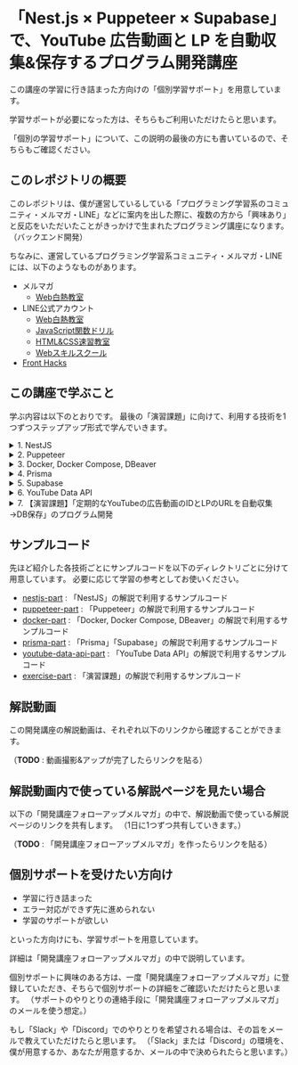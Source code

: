 # 「Nest.js × Puppeteer × Supabase」で、YouTube 広告動画と LP を自動収集&保存するプログラム開発講座


この講座の学習に行き詰まった方向けの「個別学習サポート」を用意しています。

学習サポートが必要になった方は、そちらもご利用いただけたらと思います。

「個別の学習サポート」について、この説明の最後の方にも書いているので、そちらもご確認ください。



## このレポジトリの概要

このレポジトリは、僕が運営しているしている「プログラミング学習系のコミュニティ・メルマガ・LINE」などに案内を出した際に、複数の方から「興味あり」と反応をいただいたことがきっかけで生まれたプログラミング講座になります。（バックエンド開発）

ちなみに、運営しているプログラミング学習系コミュニティ・メルマガ・LINEには、以下のようなものがあります。

- メルマガ
  - [Web白熱教室](https://tsuyopon.xyz/lp/mail-magazine/)
- LINE公式アカウント
  - [Web白熱教室](https://tsuyopon.xyz/lp/mail-magazine-training-course-for-beginner/)
  - [JavaScript関数ドリル](https://js-drills.com/) 
  - [HTML&CSS速習教室](https://html-css-guide-five.vercel.app/)
  - [Webスキルスクール](https://web-skills-school.com/line-official-account/)
- [Front Hacks](https://tsuyopon.xyz/2021/02/20/fronthacks/)


## この講座で学ぶこと


学ぶ内容は以下のとおりです。
最後の「演習課題」に向けて、利用する技術を1つずつステップアップ形式で学んでいきます。


<details>
<summary>1. NestJS</summary>
  
- バックエンドのWebフレームワーク。
- 定期実行の機能も持つ。
  
</details>

<details>
<summary>2. Puppeteer</summary>
  
- プログラムからブラウザを起動できる
- 通常のブラウザのように、ページ上の要素をクリックしたりスクロールもできる
- スクレイピングができる
  
</details>

<details>
<summary>3. Docker, Docker Compose, DBeaver</summary>
  
- Docker, Docker Composeを使って、開発環境ごとにローカルDBを用意する方法を学ぶ
- DBeaverを使って、DBの中身を確認する方法を学ぶ
  
</details>

<details>
<summary>4. Prisma</summary>
  
- プログラムからデータベースとやりとりができるライブラリ
- コマンドでDBにテーブルを作ったり、データをリセットするのも簡単なツール
  
</details>


<details>
<summary>5. Supabase</summary>
  
- Firebaseのようなバックエンド開発支援のWebサービス（BaaSの1つ）
- Firebaseとの大きな違いはRDBを使えること（FirebaseはNoSQL（Firestore））
- Firebaseと同じように無料でも使える
  
</details>

<details>
<summary>6. YouTube Data API</summary>
  
- YouTubeの操作を行えるAPI（動画、チャンネル、コメントなどの取得・作成・更新など）
- 講座では、Puppeteerを使って取得した広告動画のIDを使って、広告動画の詳細情報を取得する
  
</details>

<details>
<summary>7. 【演習課題】「定期的なYouTubeの広告動画のIDとLPのURLを自動収集→DB保存」のプログラム開発</summary>
  
- 上記の技術を学んだあとの集大成としての演習課題
- 上記各パートで実装する機能をうまく組み合わせることでできる
- 機能別に段階的に開発を進めるため、実践的な開発スキルも身につく
  
</details>


## サンプルコード

先ほど紹介した各技術ごとにサンプルコードを以下のディレクトリごとに分けて用意しています。
必要に応じて学習の参考としてお使いください。

- [nestjs-part](https://github.com/tsuyopon-xyz/yt-ads-scraping-online-seminar/tree/main/nestjs-part) : 「NestJS」の解説で利用するサンプルコード
- [puppeteer-part](https://github.com/tsuyopon-xyz/yt-ads-scraping-online-seminar/tree/main/puppeteer-part) : 「Puppeteer」の解説で利用するサンプルコード
- [docker-part](https://github.com/tsuyopon-xyz/yt-ads-scraping-online-seminar/tree/main/docker-part) : 「Docker, Docker Compose, DBeaver」の解説で利用するサンプルコード
- [prisma-part](https://github.com/tsuyopon-xyz/yt-ads-scraping-online-seminar/tree/main/prisma-part) : 「Prisma」「Supabase」の解説で利用するサンプルコード
- [youtube-data-api-part](https://github.com/tsuyopon-xyz/yt-ads-scraping-online-seminar/tree/main/youtube-data-api-part) : 「YouTube Data API」の解説で利用するサンプルコード
- [exercise-part](https://github.com/tsuyopon-xyz/yt-ads-scraping-online-seminar/tree/main/exercise-part) : 「演習課題」の解説で利用するサンプルコード


## 解説動画

この開発講座の解説動画は、それぞれ以下のリンクから確認することができます。


（**TODO** : 動画撮影&アップが完了したらリンクを貼る）


## 解説動画内で使っている解説ページを見たい場合

以下の「開発講座フォローアップメルマガ」の中で、解説動画で使っている解説ページのリンクを共有します。
（1日に1つずつ共有していきます。）

（**TODO** : 「開発講座フォローアップメルマガ」を作ったらリンクを貼る）


## 個別サポートを受けたい方向け

- 学習に行き詰まった
- エラー対応ができず先に進められない
- 学習のサポートが欲しい

といった方向けにも、学習サポートを用意しています。

詳細は「開発講座フォローアップメルマガ」の中で説明しています。

個別サポートに興味のある方は、一度「開発講座フォローアップメルマガ」に登録していただき、そちらで個別サポートの詳細をご確認いただけたらと思います。
（サポートのやりとりの連絡手段に「開発講座フォローアップメルマガ」のメールを使う想定。）

もし「Slack」や「Discord」でのやりとりを希望される場合は、その旨をメールで教えていただけたらと思います。
（「Slack」または「Discord」の環境を、僕が用意するか、あなたが用意するか、メールの中で決められたらと思います。）
